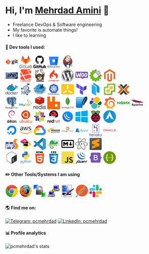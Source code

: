 # Hi, I'm [Mehrdad Amini](https://github.com/pcmehrdad) 👋

- Freelance DevOps & Software engineering
- My favorite is automate things!
- I like to learning

<h4>🚀 Dev tools I used: </h4>
<p align="left">
<img src="https://raw.githubusercontent.com/pcmehrdad/pcmehrdad/main/static/icons/git-original-wordmark.svg" alt="git" width="40" height="40" />
<img src="https://raw.githubusercontent.com/pcmehrdad/pcmehrdad/main/static/icons/gitlab-original-wordmark.svg" alt="gitlab" width="40" height="40" />
<img src="https://raw.githubusercontent.com/pcmehrdad/pcmehrdad/main/static/icons/github-original-wordmark.svg" alt="github" width="40" height="40" />
<img src="https://raw.githubusercontent.com/pcmehrdad/pcmehrdad/main/static/icons/bitbucket-original-wordmark.svg" alt="bitbucket" width="40" height="40" />
<img src="https://raw.githubusercontent.com/pcmehrdad/pcmehrdad/main/static/icons/jenkins-original.svg" title="Jenkins" alt="jenkins" width="40" height="40" />
<br/>

<img src="https://raw.githubusercontent.com/pcmehrdad/pcmehrdad/main/static/icons/php-original.svg" alt="PHP" width="40" height="40" />
<img src="https://raw.githubusercontent.com/pcmehrdad/pcmehrdad/main/static/icons/laravel-plain-wordmark.svg" alt="Laravel" width="40" height="40" />
<img src="https://raw.githubusercontent.com/pcmehrdad/pcmehrdad/main/static/icons/composer-original.svg" alt="Composer" width="40" height="40" />
<img src="https://raw.githubusercontent.com/pcmehrdad/pcmehrdad/main/static/icons/codeigniter-plain-wordmark.svg" alt="codeigniter" width="40" height="40" />
<img src="https://raw.githubusercontent.com/pcmehrdad/pcmehrdad/main/static/icons/wordpress-plain.svg" alt="symfony" width="40" height="40" />
<img src="https://raw.githubusercontent.com/pcmehrdad/pcmehrdad/main/static/icons/woocommerce-original.svg" alt="symfony" width="40" height="40" />
<img src="https://raw.githubusercontent.com/pcmehrdad/pcmehrdad/main/static/icons/whmcs.png" alt="Whmcs" width="40" height="40" />
<img src="https://raw.githubusercontent.com/pcmehrdad/pcmehrdad/main/static/icons/magento-original.svg" alt="magento" width="40" height="40" />
<br/>

<img src="https://raw.githubusercontent.com/pcmehrdad/pcmehrdad/main/static/icons/docker-original-wordmark.svg" alt="docker" width="40" height="40" />
<img src="https://raw.githubusercontent.com/pcmehrdad/pcmehrdad/main/static/icons/docker-compose.png" alt="docker-compose" width="40" height="40" />
<img src="https://raw.githubusercontent.com/pcmehrdad/pcmehrdad/main/static/icons/docker-swarm.png" alt="docker-swarm" width="40" height="40" />
<img src="https://raw.githubusercontent.com/pcmehrdad/pcmehrdad/main/static/icons/kubernetes-plain-wordmark.svg" alt="kubernetes" width="40" height="40" />
<img src="https://raw.githubusercontent.com/pcmehrdad/pcmehrdad/main/static/icons/k3s-original.svg" alt="k3s" width="40" height="40" />
<img src="https://raw.githubusercontent.com/pcmehrdad/pcmehrdad/main/static/icons/terraform-original.svg" alt="terraform" width="40" height="40" />
<img src="https://raw.githubusercontent.com/pcmehrdad/pcmehrdad/main/static/icons/packer-original.svg" alt="packer" width="40" height="40" />
<img src="https://raw.githubusercontent.com/pcmehrdad/pcmehrdad/main/static/icons/esxi.png" alt="vmware esxi" width="40" height="40" />
<img src="https://raw.githubusercontent.com/pcmehrdad/pcmehrdad/main/static/icons/proxmox.png" alt="proxmox" width="40" height="40" />
<br/>

<img src="https://raw.githubusercontent.com/pcmehrdad/pcmehrdad/main/static/icons/postgresql-original-wordmark.svg" alt="PostgreSQL" width="40" height="40" />
<img src="https://raw.githubusercontent.com/pcmehrdad/pcmehrdad/main/static/icons/mysql-original-wordmark.svg" alt="mysql" width="40" height="40" />
<img src="https://raw.githubusercontent.com/pcmehrdad/pcmehrdad/main/static/icons/redis-original-wordmark.svg" title="Redis" alt="redis" width="40" height="40" />
<img src="https://raw.githubusercontent.com/pcmehrdad/pcmehrdad/main/static/icons/rabbitmq.svg" title="RabbitMQ" alt="RabbitMQ" width="40" height="40" />
<img src="https://raw.githubusercontent.com/pcmehrdad/pcmehrdad/main/static/icons/mongodb-original-wordmark.svg" title="MongoDB" alt="mongodb" width="40" height="40" />
<img src="https://raw.githubusercontent.com/pcmehrdad/pcmehrdad/main/static/icons/sqlite-original.svg" title="SQLite" alt="SQLite" width="40" height="40" />
<img src="https://raw.githubusercontent.com/pcmehrdad/pcmehrdad/main/static/icons/elasticsearch.svg" title="Elasticsearch" alt="Elasticsearch" width="40" height="40" />
<img src="https://raw.githubusercontent.com/pcmehrdad/pcmehrdad/main/static/icons/grafana-original.svg" title="Grafana" alt="Grafana" width="40" height="40" />
<img src="https://raw.githubusercontent.com/pcmehrdad/pcmehrdad/main/static/icons/nginx-original.svg" alt="nginx" width="40" height="40" />
<img src="https://raw.githubusercontent.com/pcmehrdad/pcmehrdad/main/static/icons/apache-original-wordmark.svg" alt="apache" width="40" height="40" />
<br/>

<img src="https://raw.githubusercontent.com/pcmehrdad/pcmehrdad/main/static/icons/debian-original-wordmark.svg" alt="debian" width="40" height="40" />
<img src="https://raw.githubusercontent.com/pcmehrdad/pcmehrdad/main/static/icons/ubuntu-plain-wordmark.svg" alt="ubuntu" width="40" height="40" />
<img src="https://raw.githubusercontent.com/pcmehrdad/pcmehrdad/main/static/icons/centos-original.svg" alt="centos" width="40" height="40" />
<img src="https://raw.githubusercontent.com/pcmehrdad/pcmehrdad/main/static/icons/redhat-original-wordmark.svg" alt="redhat" width="40" height="40" />
<img src="https://raw.githubusercontent.com/pcmehrdad/pcmehrdad/main/static/icons/mikrotik.png" alt="mikrotik" width="40" height="40" />
<img src="https://raw.githubusercontent.com/pcmehrdad/pcmehrdad/main/static/icons/windows-original.svg" alt="windows" width="40" height="40" />
<img src="https://raw.githubusercontent.com/pcmehrdad/pcmehrdad/main/static/icons/raspberrypi-original.svg" alt="raspberry" width="40" height="40" />
<img src="https://raw.githubusercontent.com/pcmehrdad/pcmehrdad/main/static/icons/alpine-linux.png" alt="alpine" width="40" height="40" />
<br/>

<img src="https://raw.githubusercontent.com/pcmehrdad/pcmehrdad/main/static/icons/digitalocean-original.svg" alt="digitalocean" width="40" height="40" />
<img src="https://raw.githubusercontent.com/pcmehrdad/pcmehrdad/main/static/icons/aws.png" title="AWS" alt="aws" width="40" height="40" />
<img src="https://raw.githubusercontent.com/pcmehrdad/pcmehrdad/main/static/icons/gcp.png" title="GCP" alt="gcp" width="40" height="40" />
<img src="https://raw.githubusercontent.com/pcmehrdad/pcmehrdad/main/static/icons/amazonwebservices-original-wordmark.svg" alt="aws" width="40" height="40" />
<img src="https://raw.githubusercontent.com/pcmehrdad/pcmehrdad/main/static/icons/googlecloud-original-wordmark.svg" alt="gcp" width="40" height="40" />
<img src="https://raw.githubusercontent.com/pcmehrdad/pcmehrdad/main/static/icons/azure-original-wordmark.svg" alt="azure" width="40" height="40" />
<img src="https://raw.githubusercontent.com/pcmehrdad/pcmehrdad/main/static/icons/heroku-original-wordmark.svg" alt="heroku" width="40" height="40" />
<img src="https://raw.githubusercontent.com/pcmehrdad/pcmehrdad/main/static/icons/oracle-original.svg" alt="oracle-cloud" width="40" height="40" />
<br/>

<img src="https://raw.githubusercontent.com/pcmehrdad/pcmehrdad/main/static/icons/phpstorm-original.svg" alt="phpstorm" width="40" height="40" />
<img src="https://raw.githubusercontent.com/pcmehrdad/pcmehrdad/main/static/icons/jetbrains-original.svg" alt="jetbrains" width="40" height="40" />
<img src="https://raw.githubusercontent.com/pcmehrdad/pcmehrdad/main/static/icons/vscode-original.svg" alt="VSCode" width="40" height="40" />
<img src="https://raw.githubusercontent.com/pcmehrdad/pcmehrdad/main/static/icons/notepad-plus-plus.png" alt="Notepad++" width="40" height="40" />
<img src="https://raw.githubusercontent.com/pcmehrdad/pcmehrdad/main/static/icons/markdown-original.svg" alt="Markdown" width="40" height="40" />
<img src="https://raw.githubusercontent.com/pcmehrdad/pcmehrdad/main/static/icons/atom-original.svg" alt="Atom" width="40" height="40" />
<img src="https://raw.githubusercontent.com/pcmehrdad/pcmehrdad/main/static/icons/sublime-text.png" alt="Sublime Text" width="40" height="40" />
<br/>

<img src="https://raw.githubusercontent.com/pcmehrdad/pcmehrdad/main/static/icons/bash-original.svg" alt="bash" width="40" height="40" />
<img src="https://raw.githubusercontent.com/pcmehrdad/pcmehrdad/main/static/icons/python-original-wordmark.svg" alt="python" width="40" height="40" />
<img src="https://raw.githubusercontent.com/pcmehrdad/pcmehrdad/main/static/icons/html5-original-wordmark.svg" alt="html5" width="40" height="40" />
<img src="https://raw.githubusercontent.com/pcmehrdad/pcmehrdad/main/static/icons/css3-original-wordmark.svg" alt="css3" width="40" height="40" />
<img src="https://raw.githubusercontent.com/pcmehrdad/pcmehrdad/main/static/icons/javascript-original.svg" alt="javascript" width="40" height="40" />
<img src="https://raw.githubusercontent.com/pcmehrdad/pcmehrdad/main/static/icons/jquery-original-wordmark.svg" alt="jquery" width="40" height="40" />
<img src="https://raw.githubusercontent.com/pcmehrdad/pcmehrdad/main/static/icons/bootstrap-plain.svg" title="Bootstrap" alt="bootstrap" width="40" height="40" />
<img src="https://raw.githubusercontent.com/pcmehrdad/pcmehrdad/main/static/icons/swagger.png" alt="swagger" width="40" height="40" />
<br/>

</p>

<h4>✏️ Other Tools/Systems I am using</h4>
<p align="left">
<img src="https://raw.githubusercontent.com/pcmehrdad/pcmehrdad/main/static/icons/chrome-original.svg" alt="chrome" width="40" height="40" />
<img src="https://raw.githubusercontent.com/pcmehrdad/pcmehrdad/main/static/icons/firefox-original.svg" alt="firefox" width="40" height="40" />
<img src="https://raw.githubusercontent.com/pcmehrdad/pcmehrdad/main/static/icons/winscp.png" alt="WinSCP" width="40" height="40" />
<img src="https://raw.githubusercontent.com/pcmehrdad/pcmehrdad/main/static/icons/putty-original.svg" alt="putty" width="40" height="40" />
<img src="https://raw.githubusercontent.com/pcmehrdad/pcmehrdad/main/static/icons/paint-dot-net.png" alt="Paint.Net" width="40" height="40" />
<img src="https://raw.githubusercontent.com/pcmehrdad/pcmehrdad/main/static/icons/postman.png" alt="postman" width="40" height="40" />
<img src="https://raw.githubusercontent.com/pcmehrdad/pcmehrdad/main/static/icons/slack-original.svg" alt="slack" width="40" height="40" />
<br/>
</p>

<h4>🌎 Find me on:</h4>
<p align="left">

[![Telegram: pcmehrdad](https://img.shields.io/badge/-@pcmehrdad-blue?style=flat-square&logo=Telegram&logoColor=white&link=https://t.me/pcmehrdad)](https://t.me/pcmehrdad)
[![LinkedIn: pcmehrdad](https://img.shields.io/badge/-Mehrdad%20Amini-blue?style=flat-square&logo=Linkedin&logoColor=white&link=https://www.linkedin.com/in/pcmehrdad/)](https://www.linkedin.com/in/pcmehrdad/)


</p>

<h4>📊 Profile analytics</h4>

![pcmehrdad's stats](https://github-readme-stats.vercel.app/api?username=pcmehrdad&show_icons=true&theme=default&bg_color=30,f7f7f7,d1d1d1&title_color=4b495c&text_color=707070&border_color=f0f0f0&icon_color=636363&border_radius=0&count_private=true)
